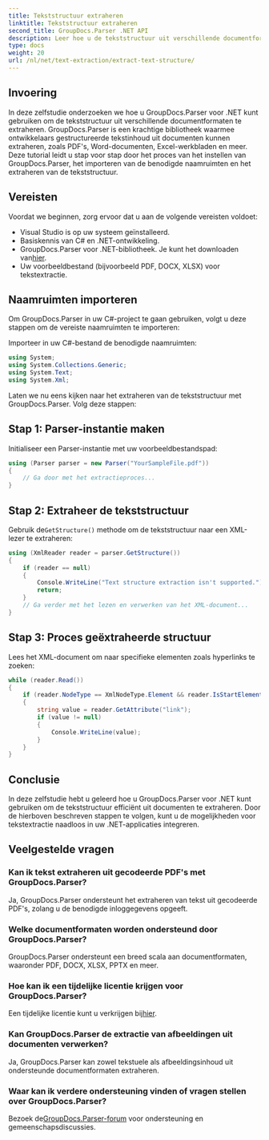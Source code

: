 ```yaml
---
title: Tekststructuur extraheren
linktitle: Tekststructuur extraheren
second_title: GroupDocs.Parser .NET API
description: Leer hoe u de tekststructuur uit verschillende documentformaten kunt extraheren met GroupDocs.Parser voor .NET. Een stapsgewijze zelfstudie met codevoorbeelden.
type: docs
weight: 20
url: /nl/net/text-extraction/extract-text-structure/
---
```

## Invoering
In deze zelfstudie onderzoeken we hoe u GroupDocs.Parser voor .NET kunt gebruiken om de tekststructuur uit verschillende documentformaten te extraheren. GroupDocs.Parser is een krachtige bibliotheek waarmee ontwikkelaars gestructureerde tekstinhoud uit documenten kunnen extraheren, zoals PDF's, Word-documenten, Excel-werkbladen en meer. Deze tutorial leidt u stap voor stap door het proces van het instellen van GroupDocs.Parser, het importeren van de benodigde naamruimten en het extraheren van de tekststructuur.
## Vereisten
Voordat we beginnen, zorg ervoor dat u aan de volgende vereisten voldoet:
- Visual Studio is op uw systeem geïnstalleerd.
- Basiskennis van C# en .NET-ontwikkeling.
-  GroupDocs.Parser voor .NET-bibliotheek. Je kunt het downloaden van[hier](https://releases.groupdocs.com/parser/net/).
- Uw voorbeeldbestand (bijvoorbeeld PDF, DOCX, XLSX) voor tekstextractie.
## Naamruimten importeren
Om GroupDocs.Parser in uw C#-project te gaan gebruiken, volgt u deze stappen om de vereiste naamruimten te importeren:

Importeer in uw C#-bestand de benodigde naamruimten:
```csharp
using System;
using System.Collections.Generic;
using System.Text;
using System.Xml;
```
Laten we nu eens kijken naar het extraheren van de tekststructuur met GroupDocs.Parser. Volg deze stappen:
## Stap 1: Parser-instantie maken
Initialiseer een Parser-instantie met uw voorbeeldbestandspad:
```csharp
using (Parser parser = new Parser("YourSampleFile.pdf"))
{
    // Ga door met het extractieproces...
}
```
## Stap 2: Extraheer de tekststructuur
 Gebruik de`GetStructure()` methode om de tekststructuur naar een XML-lezer te extraheren:
```csharp
using (XmlReader reader = parser.GetStructure())
{
    if (reader == null)
    {
        Console.WriteLine("Text structure extraction isn't supported.");
        return;
    }
    // Ga verder met het lezen en verwerken van het XML-document...
}
```
## Stap 3: Proces geëxtraheerde structuur
Lees het XML-document om naar specifieke elementen zoals hyperlinks te zoeken:
```csharp
while (reader.Read())
{
    if (reader.NodeType == XmlNodeType.Element && reader.IsStartElement() && reader.Name.ToLowerInvariant() == "hyperlink")
    {
        string value = reader.GetAttribute("link");
        if (value != null)
        {
            Console.WriteLine(value);
        }
    }
}
```
## Conclusie
In deze zelfstudie hebt u geleerd hoe u GroupDocs.Parser voor .NET kunt gebruiken om de tekststructuur efficiënt uit documenten te extraheren. Door de hierboven beschreven stappen te volgen, kunt u de mogelijkheden voor tekstextractie naadloos in uw .NET-applicaties integreren.

## Veelgestelde vragen
### Kan ik tekst extraheren uit gecodeerde PDF's met GroupDocs.Parser?
Ja, GroupDocs.Parser ondersteunt het extraheren van tekst uit gecodeerde PDF's, zolang u de benodigde inloggegevens opgeeft.
### Welke documentformaten worden ondersteund door GroupDocs.Parser?
GroupDocs.Parser ondersteunt een breed scala aan documentformaten, waaronder PDF, DOCX, XLSX, PPTX en meer.
### Hoe kan ik een tijdelijke licentie krijgen voor GroupDocs.Parser?
 Een tijdelijke licentie kunt u verkrijgen bij[hier](https://purchase.groupdocs.com/temporary-license/).
### Kan GroupDocs.Parser de extractie van afbeeldingen uit documenten verwerken?
Ja, GroupDocs.Parser kan zowel tekstuele als afbeeldingsinhoud uit ondersteunde documentformaten extraheren.
### Waar kan ik verdere ondersteuning vinden of vragen stellen over GroupDocs.Parser?
 Bezoek de[GroupDocs.Parser-forum](https://forum.groupdocs.com/c/parser/17) voor ondersteuning en gemeenschapsdiscussies.